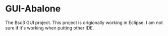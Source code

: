 # GUI-Abalone
The Bsc3 GUI project.
This project is origionally working in Eclipse.
I am not sure if it's working when putting other IDE.

